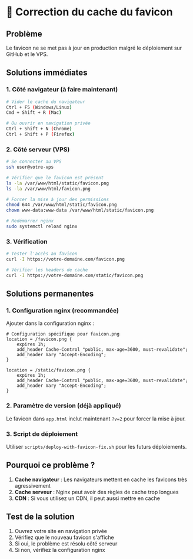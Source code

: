 # 🔧 Correction du cache du favicon

## Problème
Le favicon ne se met pas à jour en production malgré le déploiement sur GitHub et le VPS.

## Solutions immédiates

### 1. Côté navigateur (à faire maintenant)
```bash
# Vider le cache du navigateur
Ctrl + F5 (Windows/Linux)
Cmd + Shift + R (Mac)

# Ou ouvrir en navigation privée
Ctrl + Shift + N (Chrome)
Ctrl + Shift + P (Firefox)
```

### 2. Côté serveur (VPS)
```bash
# Se connecter au VPS
ssh user@votre-vps

# Vérifier que le favicon est présent
ls -la /var/www/html/static/favicon.png
ls -la /var/www/html/favicon.png

# Forcer la mise à jour des permissions
chmod 644 /var/www/html/static/favicon.png
chown www-data:www-data /var/www/html/static/favicon.png

# Redémarrer nginx
sudo systemctl reload nginx
```

### 3. Vérification
```bash
# Tester l'accès au favicon
curl -I https://votre-domaine.com/favicon.png

# Vérifier les headers de cache
curl -I https://votre-domaine.com/static/favicon.png
```

## Solutions permanentes

### 1. Configuration nginx (recommandée)
Ajouter dans la configuration nginx :
```nginx
# Configuration spécifique pour favicon.png
location = /favicon.png {
    expires 1h;
    add_header Cache-Control "public, max-age=3600, must-revalidate";
    add_header Vary "Accept-Encoding";
}

location = /static/favicon.png {
    expires 1h;
    add_header Cache-Control "public, max-age=3600, must-revalidate";
    add_header Vary "Accept-Encoding";
}
```

### 2. Paramètre de version (déjà appliqué)
Le favicon dans `app.html` inclut maintenant `?v=2` pour forcer la mise à jour.

### 3. Script de déploiement
Utiliser `scripts/deploy-with-favicon-fix.sh` pour les futurs déploiements.

## Pourquoi ce problème ?

1. **Cache navigateur** : Les navigateurs mettent en cache les favicons très agressivement
2. **Cache serveur** : Nginx peut avoir des règles de cache trop longues
3. **CDN** : Si vous utilisez un CDN, il peut aussi mettre en cache

## Test de la solution

1. Ouvrez votre site en navigation privée
2. Vérifiez que le nouveau favicon s'affiche
3. Si oui, le problème est résolu côté serveur
4. Si non, vérifiez la configuration nginx
